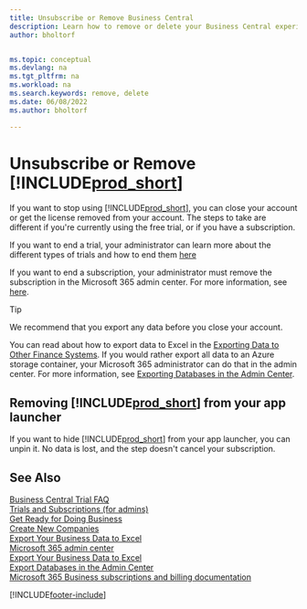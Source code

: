 ```yaml
---
title: Unsubscribe or Remove Business Central
description: Learn how to remove or delete your Business Central experience if you have a trial subscription, or if you have a paid subscription.
author: bholtorf


ms.topic: conceptual
ms.devlang: na
ms.tgt_pltfrm: na
ms.workload: na
ms.search.keywords: remove, delete
ms.date: 06/08/2022
ms.author: bholtorf

---
```

# Unsubscribe or Remove [!INCLUDE[prod_short](includes/prod_short.md)]

If you want to stop using [!INCLUDE[prod_short](includes/prod_short.md)], you can close your account or get the license removed from your account. The steps to take are different if you're currently using the free trial, or if you have a subscription.  

If you want to end a trial, your administrator can learn more about the different types of trials and how to end them [here](/dynamics365/business-central/dev-itpro/administration/trials-subscriptions)  

If you want to end a subscription, your administrator must remove the subscription in the Microsoft 365 admin center. For more information, see [here](/dynamics365/business-central/dev-itpro/administration/trials-subscriptions?#removing-a-subscription).  

> [!TIP]
> We recommend that you export any data before you close your account.

You can read about how to export data to Excel in the [Exporting Data to Other Finance Systems](about-export-data.md#exporting-data-to-other-finance-systems). If you would rather export all data to an Azure storage container, your Microsoft 365 administrator can do that in the admin center. For more information, see [Exporting Databases in the Admin Center](/dynamics365/business-central/dev-itpro/administration/tenant-admin-center-database-export).  

## Removing [!INCLUDE[prod_short](includes/prod_short.md)] from your app launcher

If you want to hide [!INCLUDE[prod_short](includes/prod_short.md)] from your app launcher, you can unpin it. No data is lost, and the step doesn't cancel your subscription.  

## See Also

[Business Central Trial FAQ](trial-faq.md)  
[Trials and Subscriptions (for admins)](/dynamics365/business-central/dev-itpro/administration/trials-subscriptions)  
[Get Ready for Doing Business](ui-get-ready-business.md)  
[Create New Companies](about-new-company.md)  
[Export Your Business Data to Excel](about-export-data.md)  
[Microsoft 365 admin center](https://admin.microsoft.com/)  
[Export Your Business Data to Excel](about-export-data.md)  
[Export Databases in the Admin Center](/dynamics365/business-central/dev-itpro/administration/tenant-admin-center-database-export)  
[Microsoft 365 Business subscriptions and billing documentation](/microsoft-365/commerce/)  

[!INCLUDE[footer-include](includes/footer-banner.md)]
